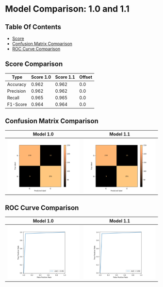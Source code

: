 
# Model Comparison: 1.0 and 1.1 
## Table Of Contents
 - [Score](##Score-Comparison) 
 - [Confusion Matrix Comparison](##Confusion-Matrix-Comparison) 
 - [ROC Curve Comparison](##ROC-Curve-Comparison) 




## Score Comparison
| Type      | Score 1.0          | Score 1.1          | Offset                                              |
|-----------|-----------------------------|-----------------------------|-----------------------------------------------------|
| Accuracy  | 0.962 | 0.962 | 0.0 |
| Precision | 0.962 | 0.962 | 0.0 |
| Recall    | 0.965 | 0.965 | 0.0 |
| F1-Score  | 0.964 | 0.964 | 0.0 |





## Confusion Matrix Comparison
Model 1.0                                                      | Model 1.1
:----------------------------------------------------------------------:|:--------------------------------------------------------------:
![](../../.AI_analyzer/1.0/confusion-matrix.png) | ![](../../.AI_analyzer/1.1/confusion-matrix.png)





## ROC Curve Comparison
Model 1.0                                                      | Model 1.1
:----------------------------------------------------------------------:|:--------------------------------------------------------------:
![](../../.AI_analyzer/1.0/roc-curve.png) | ![](../../.AI_analyzer/1.1/roc-curve.png)


